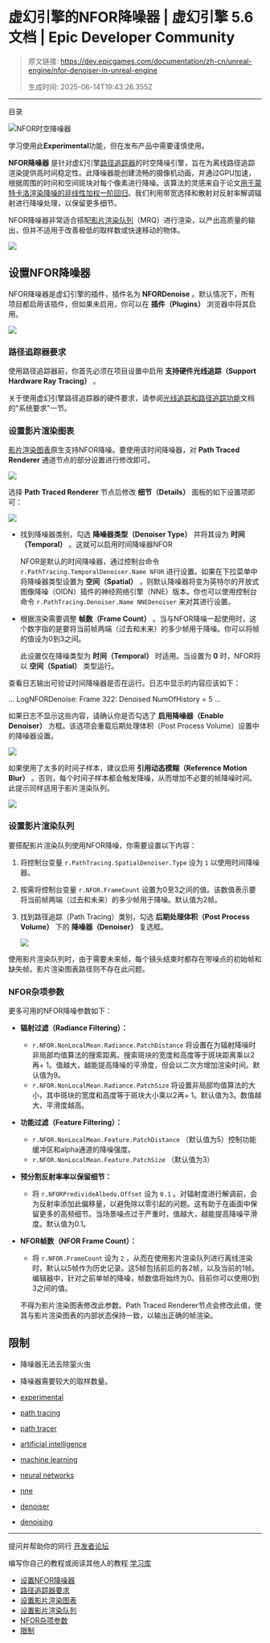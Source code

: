 # 虚幻引擎的NFOR降噪器 | 虚幻引擎 5.6 文档 | Epic Developer Community

> 原文链接: https://dev.epicgames.com/documentation/zh-cn/unreal-engine/nfor-denoiser-in-unreal-engine
> 
> 生成时间: 2025-06-14T19:43:26.355Z

---

目录

![NFOR时空降噪器](https://dev.epicgames.com/community/api/documentation/image/ae88ca98-f8ed-4e76-949a-f95383c590de?resizing_type=fill&width=1920&height=335)

学习使用此**Experimental**功能，但在发布产品中需要谨慎使用。

**NFOR降噪器** 是针对虚幻引擎[路径追踪器](/documentation/zh-cn/unreal-engine/path-tracer-in-unreal-engine)的时空降噪引擎，旨在为离线路径追踪渲染提供高时间稳定性。此降噪器能创建流畅的摄像机动画，并通过GPU加速，根据周围的时间和空间斑块对每个像素进行降噪。该算法的灵感来自于论文[用于蒙特卡洛渲染降噪的非线性加权一阶回归](https://cs.dartmouth.edu/~wjarosz/publications/bitterli16nonlinearly.html)。我们利用带宽选择和散射对反射率解调辐射进行降噪处理，以保留更多细节。

NFOR降噪器非常适合搭配[影片渲染队列](/documentation/404)（MRQ）进行渲染，以产出高质量的输出，但并不适用于改善极低的取样数或快速移动的物体。

![](https://d1iv7db44yhgxn.cloudfront.net/documentation/images/9dbdb0f5-da74-4143-8e5a-9371b216a7ed/nfor-denoiser-comparison.gif)

## 设置NFOR降噪器

NFOR降噪器是虚幻引擎的插件，插件名为 **NFORDenoise** 。默认情况下，所有项目都启用该插件，但如果未启用，你可以在 **插件（Plugins）** 浏览器中将其启用。

![](https://d1iv7db44yhgxn.cloudfront.net/documentation/images/3fc55edf-6e84-4c35-bc31-2da31d22a61a/nfor-plugin.png)

### 路径追踪器要求

使用路径追踪器前，你首先必须在项目设置中启用 **支持硬件光线追踪（Support Hardware Ray Tracing）** 。

关于使用虚幻引擎路径追踪器的硬件要求，请参阅[光线追踪和路径追踪功能](/documentation/zh-cn/unreal-engine/ray-tracing-and-path-tracing-features-in-unreal-engine)文档的"系统要求"一节。

### 设置影片渲染图表

[影片渲染图表](/documentation/404)原生支持NFOR降噪。要使用该时间降噪器，对 **Path Traced Renderer** 通道节点的部分设置进行修改即可。

![](https://d1iv7db44yhgxn.cloudfront.net/documentation/images/b2652b1c-efd0-435a-88b2-51d4c63917c5/nfor-mrgconfig.png)

选择 **Path Traced Renderer** 节点后修改 **细节（Details）** 面板的如下设置项即可：

![](https://d1iv7db44yhgxn.cloudfront.net/documentation/images/13f11ba0-0070-404d-a13b-951e57fe920d/nfor-mrg-ptsettings.png)

-   找到降噪器类别，勾选 **降噪器类型（Denoiser Type）** 并将其设为 **时间（Temporal）** 。这就可以启用时间降噪器NFOR
    
    NFOR是默认的时间降噪器，通过控制台命令 `r.PathTracing.TemporalDenoiser.Name NFOR` 进行设置。如果在下拉菜单中将降噪器类型设置为 **空间（Spatial）** ，则默认降噪器将变为英特尔的开放式图像降噪（OIDN）插件的神经网络引擎（NNE）版本。你也可以使用控制台命令 `r.PathTracing.Denoiser.Name NNEDenoiser` 来对其进行设置。
    
-   根据渲染需要调整 **帧数（Frame Count）** 。当与NFOR降噪一起使用时，这个数字指的是要将当前帧两端（过去和未来）的多少帧用于降噪。你可以将帧的值设为0到3之间。
    
    此设置仅在降噪类型为 **时间（Temporal）** 时适用。当设置为 **0** 时，NFOR将以 **空间（Spatial）** 类型运行。
    

查看日志输出可验证时间降噪器是否在运行。日志中显示的内容应该如下：

… LogNFORDenoise: Frame 322: Denoised NumOfHistory = 5 …

如果日志不显示这些内容，请确认你是否勾选了 **启用降噪器（Enable Denoiser）** 方框。该选项会重载后期处理体积（Post Process Volume）设置中的降噪器设置。

![](https://d1iv7db44yhgxn.cloudfront.net/documentation/images/7051a2e2-206f-452f-abd4-05fc3d230c6e/nfor-mrg-enabledenoiser.png)

如果使用了太多的时间子样本，建议启用 **引用动态模糊（Reference Motion Blur）** 。否则，每个时间子样本都会触发降噪，从而增加不必要的帧降噪时间。此提示同样适用于影片渲染队列。

![](https://d1iv7db44yhgxn.cloudfront.net/documentation/images/449cda97-528a-4d97-8511-af6a842c4bec/nfor-mrg-refmotionblur.png)

### 设置影片渲染队列

要搭配影片渲染队列使用NFOR降噪，你需要设置以下内容：

1.  将控制台变量 `r.PathTracing.SpatialDenoiser.Type` 设为 `1` 以使用时间降噪器。
2.  按需将控制台变量 `r.NFOR.FrameCount` 设置为0至3之间的值。该数值表示要将当前帧两端（过去和未来）的多少帧用于降噪。默认值为2帧。
3.  找到路径追踪（Path Tracing）类别，勾选 **后期处理体积（Post Process Volume）** 下的 **降噪器（Denoiser）** 复选框。
    
    ![](https://d1iv7db44yhgxn.cloudfront.net/documentation/images/0e00cb5a-5b40-4202-a0b8-cc06272ed2b7/nfor-ppvsettings.png)

使用影片渲染队列时，由于需要未来帧，每个镜头结束时都存在带噪点的初始帧和缺失帧。影片渲染图表路径则不存在此问题。

### NFOR杂项参数

更多可用的NFOR降噪参数如下：

-   **辐射过滤（Radiance Filtering）：**
    -   `r.NFOR.NonLocalMean.Radiance.PatchDistance` 将设置在为辐射降噪时非局部均值算法的搜索距离。搜索斑块的宽度和高度等于斑块距离乘以2再+ 1。值越大，越能提高降噪的平滑度，但会以二次方增加渲染时间。默认值为9。
    -   `r.NFOR.NonLocalMean.Radiance.PatchSize` 将设置非局部均值算法的大小，其中斑块的宽度和高度等于斑块大小乘以2再+ 1。默认值为3。数值越大，平滑度越高。
-   **功能过滤（Feature Filtering）：**
    -   `r.NFOR.NonLocalMean.Feature.PatchDistance` （默认值为5）控制功能缓冲区和alpha通道的降噪强度。
    -   `r.NFOR.NonLocalMean.Feature.PatchSize` （默认值为3）
-   **预分割反射率率以保留细节：**
    -   将 `r.NFORPredivideAlbedo.Offset` 设为 `0.1` 。对辐射度进行解调前，会为反射率添加此偏移量，以避免除以零引起的问题。这有助于在画面中保留更多的高频细节。当场景噪点过于严重时，值越大，越能提高降噪平滑度。默认值为0.1。
-   **NFOR帧数（NFOR Frame Count）：**
    
    -   将 `r.NFOR.FrameCount` 设为 `2` ，从而在使用影片渲染队列进行离线渲染时，默认以5帧作为历史记录。这5帧包括前后的各2帧，以及当前的1帧。编辑器中，针对之前单帧的降噪，帧数值将始终为0。目前你可以使用0到3之间的值。
    
    不得为影片渲染图表修改此参数。Path Traced Renderer节点会修改此值，使其与影片渲染图表的内部状态保持一致，以输出正确的帧渲染。
    

## 限制

-   降噪器无法去除萤火虫
-   降噪器需要较大的取样数量。

-   [experimental](https://dev.epicgames.com/community/search?query=experimental)
-   [path tracing](https://dev.epicgames.com/community/search?query=path%20tracing)
-   [path tracer](https://dev.epicgames.com/community/search?query=path%20tracer)
-   [artificial intelligence](https://dev.epicgames.com/community/search?query=artificial%20intelligence)
-   [machine learning](https://dev.epicgames.com/community/search?query=machine%20learning)
-   [neural networks](https://dev.epicgames.com/community/search?query=neural%20networks)
-   [nne](https://dev.epicgames.com/community/search?query=nne)
-   [denoiser](https://dev.epicgames.com/community/search?query=denoiser)
-   [denoising](https://dev.epicgames.com/community/search?query=denoising)

* * *

提问并帮助你的同行 [开发者论坛](https://forums.unrealengine.com/categories?tag=unreal-engine)

编写你自己的教程或阅读其他人的教程 [学习库](https://dev.epicgames.com/community/unreal-engine/learning)

-   [设置NFOR降噪器](/documentation/zh-cn/unreal-engine/nfor-denoiser-in-unreal-engine#%E8%AE%BE%E7%BD%AEnfor%E9%99%8D%E5%99%AA%E5%99%A8)
-   [路径追踪器要求](/documentation/zh-cn/unreal-engine/nfor-denoiser-in-unreal-engine#%E8%B7%AF%E5%BE%84%E8%BF%BD%E8%B8%AA%E5%99%A8%E8%A6%81%E6%B1%82)
-   [设置影片渲染图表](/documentation/zh-cn/unreal-engine/nfor-denoiser-in-unreal-engine#%E8%AE%BE%E7%BD%AE%E5%BD%B1%E7%89%87%E6%B8%B2%E6%9F%93%E5%9B%BE%E8%A1%A8)
-   [设置影片渲染队列](/documentation/zh-cn/unreal-engine/nfor-denoiser-in-unreal-engine#%E8%AE%BE%E7%BD%AE%E5%BD%B1%E7%89%87%E6%B8%B2%E6%9F%93%E9%98%9F%E5%88%97)
-   [NFOR杂项参数](/documentation/zh-cn/unreal-engine/nfor-denoiser-in-unreal-engine#nfor%E6%9D%82%E9%A1%B9%E5%8F%82%E6%95%B0)
-   [限制](/documentation/zh-cn/unreal-engine/nfor-denoiser-in-unreal-engine#%E9%99%90%E5%88%B6)